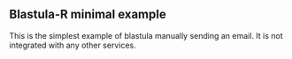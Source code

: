 ## Blastula-R minimal example

This is the simplest example of blastula manually sending an email. It is not integrated with any other services.